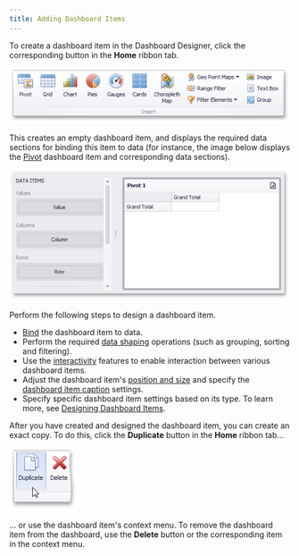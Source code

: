 ```yaml
---
title: Adding Dashboard Items
---
```

To create a dashboard item in the Dashboard Designer, click the corresponding button in the **Home** ribbon tab.

![Ribbon_InsertGroup](../../images/Img18512.png)

This creates an empty dashboard item, and displays the required data sections for binding this item to data (for instance, the image below displays the [Pivot](../../../dashboard-for-desktop/articles/dashboard-designer/designing-dashboard-items/pivot.md) dashboard item and corresponding data sections).

![EUDocs_CreatingDashboardItems_NewPivot](../../images/Img21201.png)

Perform the following steps to design a dashboard item.
* [Bind](../../../dashboard-for-desktop/articles/dashboard-designer/binding-dashboard-items-to-data/binding-dashboard-items-to-data.md) the dashboard item to data.
* Perform the required [data shaping](../../../dashboard-for-desktop/articles/dashboard-designer/data-shaping.md) operations (such as grouping, sorting and filtering).
* Use the [interactivity](../../../dashboard-for-desktop/articles/dashboard-designer/interactivity.md) features to enable interaction between various dashboard items.
* Adjust the dashboard item's [position and size](../../../dashboard-for-desktop/articles/dashboard-designer/dashboard-layout/dashboard-items-layout.md) and specify the [dashboard item caption](../../../dashboard-for-desktop/articles/dashboard-designer/dashboard-layout/dashboard-item-caption.md) settings.
* Specify specific dashboard item settings based on its type. To learn more, see [Designing Dashboard Items](../../../dashboard-for-desktop/articles/dashboard-designer/designing-dashboard-items.md).

After you have created and designed the dashboard item, you can create an exact copy. To do this, click the **Duplicate** button in the **Home** ribbon tab...

![Ribbon_DuplicateDashboardItem](../../images/Img23150.png)

... or use the dashboard item's context menu. To remove the dashboard item from the dashboard, use the **Delete** button or the corresponding item in the context menu.